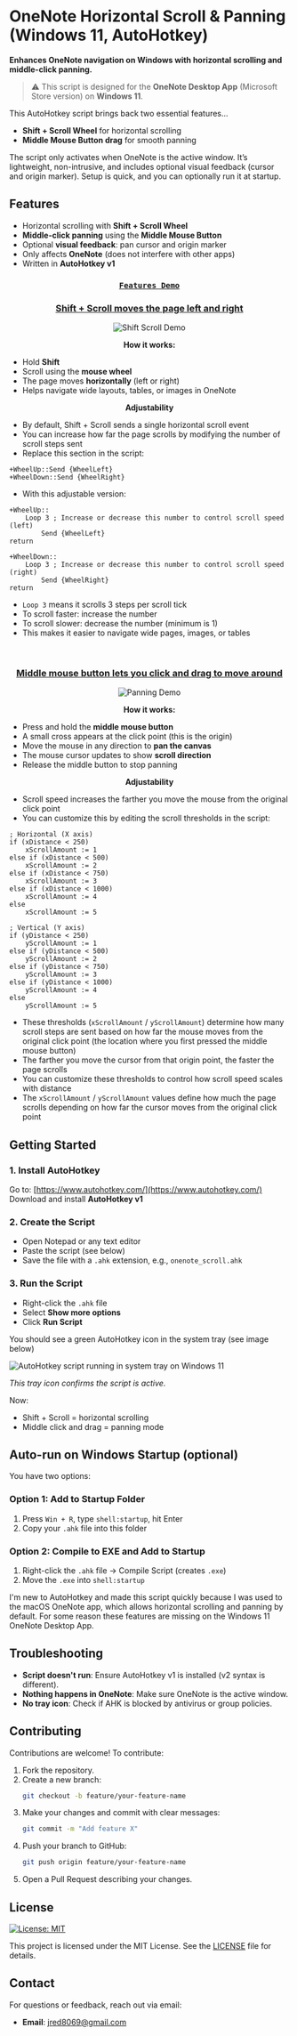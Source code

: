 # OneNote Horizontal Scroll & Panning (Windows 11, AutoHotkey)

**Enhances OneNote navigation on Windows with horizontal scrolling and middle-click panning.**

> ⚠️ This script is designed for the **OneNote Desktop App** (Microsoft Store version) on **Windows 11**.

This AutoHotkey script brings back two essential features...

- **Shift + Scroll Wheel** for horizontal scrolling  
- **Middle Mouse Button drag** for smooth panning

The script only activates when OneNote is the active window. It’s lightweight, non-intrusive, and includes optional visual feedback (cursor and origin marker). Setup is quick, and you can optionally run it at startup.

## Features

- Horizontal scrolling with **Shift + Scroll Wheel**
- **Middle-click panning** using the **Middle Mouse Button**
- Optional **visual feedback**: pan cursor and origin marker
- Only affects **OneNote** (does not interfere with other apps)
- Written in **AutoHotkey v1**

<div align="center">
  <h3><u><code>Features Demo</code></u></h3>
</div>

<div align="center">
  <h3><u><strong>Shift + Scroll</strong> moves the page left and right</u></h3>
  <img src="images/shiftscroll_demo.gif" alt="Shift Scroll Demo">
</div>

<div align="center">
  <p><strong>How it works:</strong></p>
</div>
<ul>
  <li>Hold <strong>Shift</strong></li>
  <li>Scroll using the <strong>mouse wheel</strong></li>
  <li>The page moves <strong>horizontally</strong> (left or right)</li>
  <li>Helps navigate wide layouts, tables, or images in OneNote</li>
</ul>

<div align="center">
  <p><strong>Adjustability</strong></p>
</div>

<ul>
  <li>By default, Shift + Scroll sends a single horizontal scroll event</li>
  <li>You can increase how far the page scrolls by modifying the number of scroll steps sent</li>
  <li>Replace this section in the script:</li>
</ul>

```ahk
+WheelUp::Send {WheelLeft}
+WheelDown::Send {WheelRight}
```
<ul> <li>With this adjustable version:</li> </ul>

```ahk
+WheelUp::
    Loop 3 ; Increase or decrease this number to control scroll speed (left)
        Send {WheelLeft}
return

+WheelDown::
    Loop 3 ; Increase or decrease this number to control scroll speed (right)
        Send {WheelRight}
return
```

<ul>
  <li><code>Loop 3</code> means it scrolls 3 steps per scroll tick</li>
  <li>To scroll faster: increase the number</li>
  <li>To scroll slower: decrease the number (minimum is 1)</li>
  <li>This makes it easier to navigate wide pages, images, or tables</li>
</ul>

<br>

<div align="center">
  <h3><u><strong>Middle mouse button</strong> lets you click and drag to move around</u></h3>
  <img src="images/crosshair_demo.gif" alt="Panning Demo">
</div>

<div align="center">
  <p><strong>How it works:</strong></p>
</div>
<ul>
  <li>Press and hold the <strong>middle mouse button</strong></li>
  <li>A small cross appears at the click point (this is the origin)</li>
  <li>Move the mouse in any direction to <strong>pan the canvas</strong></li>
  <li>The mouse cursor updates to show <strong>scroll direction</strong></li>
  <li>Release the middle button to stop panning</li>
</ul>

<div align="center">
  <p><strong>Adjustability</strong></p>
</div>
<ul>
  <li>Scroll speed increases the farther you move the mouse from the original click point</li>
  <li>You can customize this by editing the scroll thresholds in the script:</li>
</ul>

```ahk
; Horizontal (X axis)
if (xDistance < 250)
    xScrollAmount := 1
else if (xDistance < 500)
    xScrollAmount := 2
else if (xDistance < 750)
    xScrollAmount := 3
else if (xDistance < 1000)
    xScrollAmount := 4
else
    xScrollAmount := 5

; Vertical (Y axis)
if (yDistance < 250)
    yScrollAmount := 1
else if (yDistance < 500)
    yScrollAmount := 2
else if (yDistance < 750)
    yScrollAmount := 3
else if (yDistance < 1000)
    yScrollAmount := 4
else
    yScrollAmount := 5
```

<ul>
  <li>These thresholds (<code>xScrollAmount</code> / <code>yScrollAmount</code>) determine how many scroll steps are sent based on how far the mouse moves from the original click point (the location where you first pressed the middle mouse button)</li>
  <li>The farther you move the cursor from that origin point, the faster the page scrolls</li>
  <li>You can customize these thresholds to control how scroll speed scales with distance</li>
  <li>The <code>xScrollAmount</code> / <code>yScrollAmount</code> values define how much the page scrolls depending on how far the cursor moves from the original click point</li>
</ul>

## Getting Started

### 1. Install AutoHotkey

Go to: [https://www.autohotkey.com/](https://www.autohotkey.com/)  
Download and install **AutoHotkey v1**

### 2. Create the Script

- Open Notepad or any text editor
- Paste the script (see below)
- Save the file with a `.ahk` extension, e.g., `onenote_scroll.ahk`

### 3. Run the Script

- Right-click the `.ahk` file
- Select **Show more options**
- Click **Run Script**

You should see a green AutoHotkey icon in the system tray (see image below)

![AutoHotkey script running in system tray on Windows 11](images/trayDisplayW11.png)

*This tray icon confirms the script is active.*

Now:
- Shift + Scroll = horizontal scrolling
- Middle click and drag = panning mode

## Auto-run on Windows Startup (optional)

You have two options:

### Option 1: Add to Startup Folder

1. Press `Win + R`, type `shell:startup`, hit Enter  
2. Copy your `.ahk` file into this folder

### Option 2: Compile to EXE and Add to Startup

1. Right-click the `.ahk` file → Compile Script (creates `.exe`)
2. Move the `.exe` into `shell:startup`

I'm new to AutoHotkey and made this script quickly because I was used to the macOS OneNote app, which allows horizontal scrolling and panning by default. For some reason these features are missing on the Windows 11 OneNote Desktop App. 

## Troubleshooting

- **Script doesn't run**: Ensure AutoHotkey v1 is installed (v2 syntax is different).
- **Nothing happens in OneNote**: Make sure OneNote is the active window.
- **No tray icon**: Check if AHK is blocked by antivirus or group policies.

## Contributing

Contributions are welcome! To contribute:

1. Fork the repository.  
2. Create a new branch:  
   ```bash
   git checkout -b feature/your-feature-name
   ```
3. Make your changes and commit with clear messages:  
   ```bash
   git commit -m "Add feature X"
   ```
4. Push your branch to GitHub:  
   ```bash
   git push origin feature/your-feature-name
   ```
5. Open a Pull Request describing your changes. 

## License

[![License: MIT](https://img.shields.io/badge/License-MIT-yellow.svg)](https://opensource.org/licenses/MIT)

This project is licensed under the MIT License. See the [LICENSE](LICENSE) file for details.

## Contact

For questions or feedback, reach out via email:
- **Email**: jred8069@gmail.com

